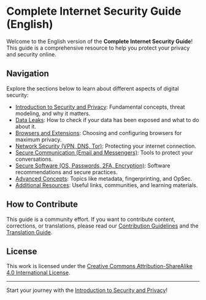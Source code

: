 # Complete Internet Security Guide (English)

Welcome to the English version of the **Complete Internet Security Guide**! This guide is a comprehensive resource to help you protect your privacy and security online.

## Navigation

Explore the sections below to learn about different aspects of digital security:

- [Introduction to Security and Privacy](introduction.md): Fundamental concepts, threat modeling, and why it matters.
- [Data Leaks](data_leaks.md): How to check if your data has been exposed and what to do about it.
- [Browsers and Extensions](browsers.md): Choosing and configuring browsers for maximum privacy.
- [Network Security (VPN, DNS, Tor)](network.md): Protecting your internet connection.
- [Secure Communication (Email and Messengers)](communication.md): Tools to protect your conversations.
- [Secure Software (OS, Passwords, 2FA, Encryption)](software.md): Software recommendations and secure practices.
- [Advanced Concepts](advanced_concepts.md): Topics like metadata, fingerprinting, and OpSec.
- [Additional Resources](resources.md): Useful links, communities, and learning materials.

## How to Contribute

This guide is a community effort. If you want to contribute content, corrections, or translations, please read our [Contribution Guidelines](../contributing/GUIDELINES.md) and the [Translation Guide](../contributing/TRANSLATIONS.md).

## License

This work is licensed under the [Creative Commons Attribution-ShareAlike 4.0 International License](../LICENSE).

---

Start your journey with the [Introduction to Security and Privacy](introduction.md)!

